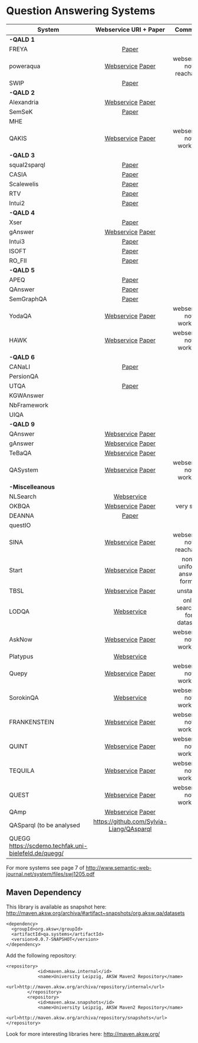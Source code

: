 # Question Answering Systems

| System        |                   Webservice URI + Paper                 | Comment                   | Included|
|---------------|:--------------------------------------------------------:|:-------------------------:|---------|
| **-QALD 1**   |
| FREYA         | [Paper](https://gate.ac.uk/sale/eswc10/freya-main.pdf)    |                           |         |
| poweraqua     | [Webservice](http://poweraqua.open.ac.uk:8080/poweraqua)  [Paper](https://www.researchgate.net/publication/42790071_PowerAqua_Fishing_the_Semantic_Web)    |  webservice not reachable |    |
| SWIP          | [Paper](https://www.researchgate.net/publication/221649043_An_Easy_Way_of_Expressing_Conceptual_Graph_Queries_from_Keywords_and_Query_Patterns)  |    |      |
| **-QALD 2**   |
| Alexandria    | [Webservice](http://alexandria.neofonie.de/)  [Paper](http://ceur-ws.org/Vol-913/06_ILD2012.pdf)  |                           |         |
| SemSeK        | [Paper](https://link.springer.com/chapter/10.1007/978-3-642-35173-0_26#enumeration)   |                           |         |
| MHE           |                                                   |                           |         |
| QAKIS         | [Webservice](http://qakis.org/qakis2/) [Paper](https://www.researchgate.net/publication/282066121_QAKiS_an_Open_Domain_QA_System_based_on_Relational_Patterns)  |   webservice not working   |    X    |
| **-QALD 3**   |
| squal2sparql  | [Paper](https://www.researchgate.net/publication/278815711_squall2sparql_a_Translator_from_Controlled_English_to_Full_SPARQL_11)  |                           |         |
| CASIA         | [Paper](https://www.semanticscholar.org/paper/CASIA%40QALD-3%3A-A-Question-Answering-System-over-Data-He-Liu/3490d0610484b676b0270a3136e3ca819ea22d79)  |    |         |
| Scalewelis    | [Paper](https://www.researchgate.net/publication/287191428_Scalewelis_a_Scalable_Query-based_Faceted_Search_System_on_Top_of_SPARQL_Endpoints)  |   |         |
| RTV           | [Paper](https://www.semanticscholar.org/paper/A-HMM-based-Approach-to-Question-Answering-against-Giannone-Bellomaria/b23ba3d793a388d62b391041e75c74582abc05dc)  |  |         |
| Intui2        | [Paper](https://www.semanticscholar.org/paper/Intui2%3A-A-Prototype-System-for-Question-Answering-Dima/34b8e73acb359408a4e8b5a1804718ef9d7ebe95)  |                           |     |
| **-QALD 4**   |
| Xser          | [Paper](https://www.researchgate.net/publication/289608715_Answering_Natural_Language_Questions_via_Phrasal_Semantic_Parsing)  |                           |         |
| gAnswer       | [Webservice](http://59.108.48.18:8080/gAnswer/ganswer.jsp)   [Paper](https://dl.acm.org/citation.cfm?id=2610525)      |                           |         |
| Intui3        | [Paper](https://www.semanticscholar.org/paper/Answering-Natural-Language-Questions-with-Intui3-Dima/4bd4eae119925d6e690741ee0c42f1fb5a1e79bd)   |   |         |
| ISOFT         | [Paper](https://www.semanticscholar.org/paper/ISOFT-at-QALD-5%3A-Hybrid-Question-Answering-System-Park-Kown/b0f87df4d03a12635c26be042deafee5298ce815)  |   |         |
| RO_FII        | [Paper](https://www.researchgate.net/publication/278798193_Question_answering_over_linked_data_QALD-4)   |                           |         |
| **-QALD 5**   |
| APEQ          | [Paper](https://www.researchgate.net/publication/282124138_Question_Answering_over_Linked_Data_QALD-5) |                           |         |
| QAnswer       | [Paper](https://www.researchgate.net/publication/289674143_QAnswer_-_Enhanced_Entity_Matching_for_Question_Answering_over_Linked_Data)  |                           |         |
| SemGraphQA    | [Paper](https://www.semanticscholar.org/paper/SemGraphQA%40QALD5%3A-LIMSI-participation-at-QALD5%40CLEF-Beaumont-Grau/59e5b01f7a634218cace37c47484073bbdd25138)  | |         |
| YodaQA        | [Webservice](http://live.ailao.eu/)  [Paper](https://link.springer.com/chapter/10.1007/978-3-319-24027-5_20)           | webservice not working    |     X   |
| HAWK          | [Webservice](http://hawk.aksw.org/)  [Paper](http://svn.aksw.org/papers/2015/CLEF_HAWK/public.pdf)                     | webservice not working    |     X   |
| **-QALD 6** |
| CANaLI        | [Paper](https://www.semanticscholar.org/paper/CANaLI-%3A-A-System-for-Answering-Controlled-Natural-Mazzeo/c6969050cb51de2e6e7b4da1a11f7561855ccd76)  |  |         |
| PersionQA     |                                                   |                           |         |
| UTQA          | [Paper](https://www.semanticscholar.org/paper/Cross-Lingual-Question-Answering-Using-Common-Space-Veyseh/1e14be498f5a5618d671375b59e19c00bb67125e)   |             |         |
| KGWAnswer     |                                                   |                           |         |
| NbFramework   |                                                   |                           |         |
| UIQA          |                                                   |                           |         |
| **-QALD 9**   |
| QAnswer  | [Webservice](http://qanswer-frontend.univ-st-etienne.fr/)  [Paper](https://www.researchgate.net/publication/323772290_WDAqua-core1_A_Question_Answering_service_for_RDF_Knowledge_Bases) | |X |
| gAnswer       | [Webservice](http://ganswer.gstore-pku.com/)  [Paper](https://www.researchgate.net/publication/320635589_Answering_Natural_Language_Questions_by_Subgraph_Matching_over_Knowledge_Graphs) | |X|
| TeBaQA        | [Webservice](http://139.18.2.39:8187/)  [Paper](https://github.com/dice-group/TeBaQA)                        |                           |     X   |
| QASystem      | [Webservice](http://qald-beta.cs.upb.de:80/gerbil)  [Paper](https://github.com/LukasBluebaum/QALD-Mini-Project)         |   webservice not working                        |     X   |
| **-Miscelleanous** |
| NLSearch      | [Webservice](https://wikidata.metaphacts.com/resource/NLSearch) |                           |         |
| OKBQA         | [Webservice](http://ws.okbqa.org/wui-2016/)  [Paper](http://doc.okbqa.org/overview/v1/)                   | very slow                          |     X   |
| DEANNA        | [Paper](https://www.researchgate.net/publication/267557990_Natural_Language_Questions_for_the_Web_of_Data)    |                           |         |
| questIO       |                                                   |                           |         |
| SINA          | [Webservice](http://sina.aksw.org/)  [Paper](http://citeseerx.ist.psu.edu/viewdoc/download?doi=10.1.1.685.5024&rep=rep1&type=pdf)   | webservice not reachable  |     X   |
| Start         | [Webservice](http://start.csail.mit.edu/index.php)  [Paper](https://groups.csail.mit.edu/infolab/publications/Katz-RIAO97.pdf)            | non-uniform answer format |     X   |
| TBSL          | [Webservice](http://linkedspending.aksw.org/tbsl/) [Paper](https://www.researchgate.net/publication/254008885_Template-based_question_answering_over_RDF_data)   | unstable        |         |
| LODQA         | [Webservice](http://lodqa.org/)                                | only searches for datasets|         |
| AskNow        | [Webservice](https://asknowdemo.sda.tech/)  [Paper](http://jens-lehmann.org/files/2016/eswc_asknow.pdf)                   | webservice not working                         |     X   |
| Platypus      | [Webservice](https://projetpp.github.io/demo.html)             |                           |     X   |
| Quepy         | [Webservice](http://quepy.machinalis.com/)  [Paper](https://github.com/narphorium/quepy)                   | webservice not working |     X   |
| SorokinQA     | [Webservice](http://semanticparsing.ukp.informatik.tu-darmstadt.de:5000/question-answering/static/index.html)  | webservice not working                 |     X   |
| FRANKENSTEIN  | [Webservice](http://frankenstein.qanary-qa.com/)  [Paper](https://dl.acm.org/citation.cfm?id=3186023)                   | webservice not working |     X   |
| QUINT         | [Webservice](https://gate.d5.mpi-inf.mpg.de/quint/quint)   [Paper](https://www.aclweb.org/anthology/D17-2011/)                   |  webservice not working |     X   |
| TEQUILA       | [Webservice](https://gate.d5.mpi-inf.mpg.de/tequila/)    [Paper](https://arxiv.org/abs/1908.03650)                 | webservice not working |     X   |
| QUEST         | [Webservice](https://quest-sys.mpi-inf.mpg.de/)     [Paper](https://arxiv.org/abs/1908.00469)               | webservice not working |     X   |
| QAmp         | [Webservice](https://kbqa-api.ai.wu.ac.at/ask?question=)     [Paper](https://arxiv.org/abs/1908.06917)               |  |     X   |
| QASparql (to be analysed | https://github.com/Sylvia-Liang/QAsparql|
|QUEGG https://scdemo.techfak.uni-bielefeld.de/quegg/|

For more systems see page 7 of http://www.semantic-web-journal.net/system/files/swj1205.pdf


## Maven Dependency
This library is available as snapshot here: http://maven.aksw.org/archiva/#artifact~snapshots/org.aksw.qa/datasets

```
<dependency>
  <groupId>org.aksw</groupId>
  <artifactId>qa.systems</artifactId>
  <version>0.0.7-SNAPSHOT</version>
</dependency>
```
Add the following repository:
```
<repository>
			<id>maven.aksw.internal</id>
			<name>University Leipzig, AKSW Maven2 Repository</name>
			<url>http://maven.aksw.org/archiva/repository/internal</url>
		</repository>
		<repository>
			<id>maven.aksw.snapshots</id>
			<name>University Leipzig, AKSW Maven2 Repository</name>
			<url>http://maven.aksw.org/archiva/repository/snapshots</url>
</repository>
```

Look for more interesting libraries here: http://maven.aksw.org/
